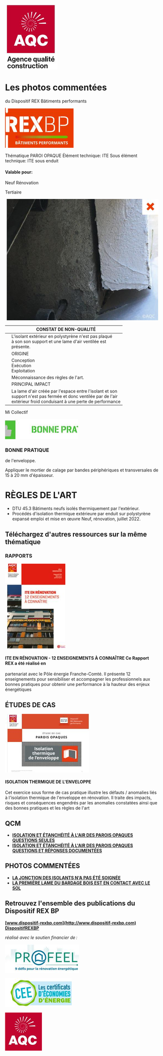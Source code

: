 ![](<images/Lame d'air ITE/_page_0_Picture_0.jpeg>)

# Les photos commentées

du Dispositif REX Bâtiments performants

![](<images/Lame d'air ITE/_page_0_Picture_3.jpeg>)

Thématique PAROI OPAQUE Élément technique: ITE Sous élément technique: ITE sous enduit

#### Valable pour:

 Neuf Rénovation

Tertiaire

![](<images/Lame d'air ITE/_page_0_Picture_9.jpeg>)

|  | CONSTAT DE NON-QUALITÉ                                                                                                                                                     |
|--|----------------------------------------------------------------------------------------------------------------------------------------------------------------------------|
|  | L'isolant extérieur en polystyrène n'est pas plaqué<br>à son son support et une lame d'air ventilée est<br>présente.                                                       |
|  | ORIGINE                                                                                                                                                                    |
|  | Conception<br>Exécution<br>Exploitation                                                                                                                                    |
|  | Méconnaissance des règles de l'art.                                                                                                                                        |
|  | PRINCIPAL IMPACT                                                                                                                                                           |
|  | La lame d'air créée par l'espace entre l'isolant et son<br>support n'est pas fermée et donc ventilée par de l'air<br>extérieur froid conduisant à une perte de performance |

 Mi Collectif

![](<images/Lame d'air ITE/_page_0_Picture_11.jpeg>)

### BONNE PRATIQUE

de l'enveloppe.

Appliquer le mortier de calage par bandes périphériques et transversales de 15 à 20 mm d'épaisseur.

# RÈGLES DE L'ART

- DTU 45.3 Bâtiments neufs isolés thermiquement par l'extérieur.
- Procédés d'isolation thermique extérieure par enduit sur polystyrène expansé emploi et mise en œuvre Neuf, rénovation, juillet 2022.

## Téléchargez d'autres ressources sur la même thématique

### RAPPORTS

![](<images/Lame d'air ITE/_page_1_Picture_5.jpeg>)

#### **ITE EN RÉNOVATION - 12 ENSEIGNEMENTS À CONNAÎTRE** Ce Rapport REX a été réalisé en

partenariat avec le Pôle énergie Franche-Comté. Il présente 12 enseignements pour sensibiliser et accompagner les professionnels aux bonnes pratiques pour obtenir une performance à la hauteur des enjeux énergétiques

## ÉTUDES DE CAS

![](<images/Lame d'air ITE/_page_1_Figure_9.jpeg>)

#### **ISOLATION THERMIQUE DE L'ENVELOPPE**

Cet exercice sous forme de cas pratique illustre les défauts / anomalies liés à l'isolation thermique de l'enveloppe en rénovation. Il traite des impacts, risques et conséquences engendrés par les anomalies constatées ainsi que des bonnes pratiques et les règles de l'art

## QCM

- **[ISOLATION ET ÉTANCHÉITÉ À L'AIR DES PAROIS OPAQUES QUESTIONS SEULES](https://www.dispositif-rexbp.com/ressource/qcm-parois-opaques)**
- **[ISOLATION ET ÉTANCHÉITÉ À L'AIR DES PAROIS OPAQUES QUESTIONS ET RÉPONSES DOCUMENTÉES](https://www.dispositif-rexbp.com/ressource/correction-qcm-parois-opaques)**

## PHOTOS COMMENTÉES

- **[LA JONCTION DES ISOLANTS N'A PAS ÉTÉ SOIGNÉE](https://www.dispositif-rexbp.com/ressource/isolation-par-lexterieur-non-qualite-7)**
- **[LA PREMIÈRE LAME DU BARDAGE BOIS EST EN CONTACT AVEC LE SOL](https://www.dispositif-rexbp.com/ressource/isolation-par-lexterieur-non-qualite-5)**

## Retrouvez l'ensemble des publications du Dispositif REX BP

**[www.dispositif-rexbp.com](http://www.dispositif-rexbp.com) [DispositifREXBP](https://www.facebook.com/DispositifREXBP)**

*réalisé avec le soutien financier de :*

![](<images/Lame d'air ITE/_page_1_Picture_22.jpeg>)

![](<images/Lame d'air ITE/_page_1_Picture_23.jpeg>)

![](<images/Lame d'air ITE/_page_1_Picture_24.jpeg>)